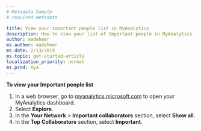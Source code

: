 ```yaml
---
# Metadata Sample
# required metadata

title: View your important people list in MyAnalytics
description: How to view your list of Important people in MyAnalytics 
author: madehmer
ms.author: madehmer
ms.date: 2/13/2019
ms.topic: get-started-article
localization_priority: normal 
ms.prod: mya
---
```


**To view your Important people list**

1. In a web browser, go to [myanalytics.microsoft.com](myanalytics.microsoft.com) to open your MyAnalytics dashboard.
2. Select **Explore**.
3. In the **Your Network** > **Important collaborators** section, select **Show all**.
4. In the **Top Collaborators** section, select **Important**.
